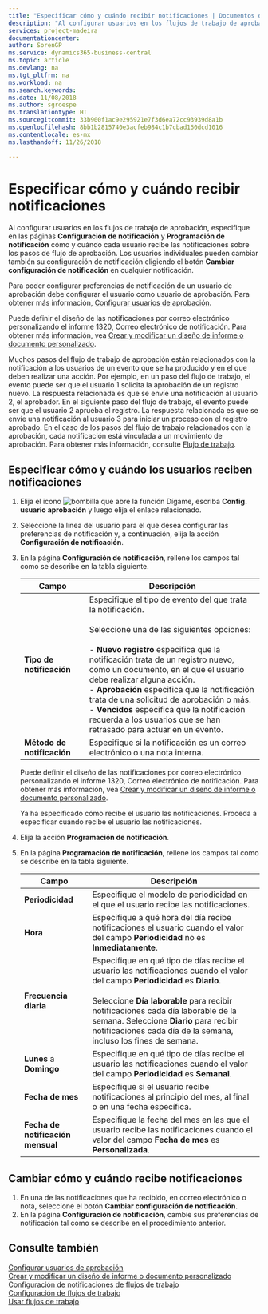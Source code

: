 ```yaml
---
title: "Especificar cómo y cuándo recibir notificaciones | Documentos de Microsoft"
description: "Al configurar usuarios en los flujos de trabajo de aprobación, especifique en las páginas Configuración de notificación y Programación de notificación cómo y cuándo cada usuario recibe las notificaciones sobre los pasos de flujo de aprobación. Los usuarios individuales pueden cambiar también su configuración de notificación eligiendo el botón Cambiar configuración de notificación en cualquier notificación."
services: project-madeira
documentationcenter: 
author: SorenGP
ms.service: dynamics365-business-central
ms.topic: article
ms.devlang: na
ms.tgt_pltfrm: na
ms.workload: na
ms.search.keywords: 
ms.date: 11/08/2018
ms.author: sgroespe
ms.translationtype: HT
ms.sourcegitcommit: 33b900f1ac9e295921e7f3d6ea72cc93939d8a1b
ms.openlocfilehash: 8bb1b2815740e3acfeb984c1b7cbad160dcd1016
ms.contentlocale: es-mx
ms.lasthandoff: 11/26/2018

---
```

# <a name="specify-when-and-how-to-receive-notifications"></a>Especificar cómo y cuándo recibir notificaciones
Al configurar usuarios en los flujos de trabajo de aprobación, especifique en las páginas **Configuración de notificación** y **Programación de notificación** cómo y cuándo cada usuario recibe las notificaciones sobre los pasos de flujo de aprobación. Los usuarios individuales pueden cambiar también su configuración de notificación eligiendo el botón **Cambiar configuración de notificación** en cualquier notificación.  

 Para poder configurar preferencias de notificación de un usuario de aprobación debe configurar el usuario como usuario de aprobación. Para obtener más información, [Configurar usuarios de aprobación](across-how-to-set-up-approval-users.md).  

 Puede definir el diseño de las notificaciones por correo electrónico personalizando el informe 1320, Correo electrónico de notificación. Para obtener más información, vea [Crear y modificar un diseño de informe o documento personalizado](ui-how-create-custom-report-layout.md).  

 Muchos pasos del flujo de trabajo de aprobación están relacionados con la notificación a los usuarios de un evento que se ha producido y en el que deben realizar una acción. Por ejemplo, en un paso del flujo de trabajo, el evento puede ser que el usuario 1 solicita la aprobación de un registro nuevo. La respuesta relacionada es que se envíe una notificación al usuario 2, el aprobador. En el siguiente paso del flujo de trabajo, el evento puede ser que el usuario 2 aprueba el registro. La respuesta relacionada es que se envíe una notificación al usuario 3 para iniciar un proceso con el registro aprobado. En el caso de los pasos del flujo de trabajo relacionados con la aprobación, cada notificación está vinculada a un movimiento de aprobación. Para obtener más información, consulte [Flujo de trabajo](across-workflow.md).  

## <a name="specify-when-and-how-users-receive-notifications"></a>Especificar cómo y cuándo los usuarios reciben notificaciones  

1.  Elija el icono ![bombilla que abre la función Dígame](media/ui-search/search_small.png "Dígame que desea hacer"), escriba **Config. usuario aprobación** y luego elija el enlace relacionado.  
2.  Seleccione la línea del usuario para el que desea configurar las preferencias de notificación y, a continuación, elija la acción **Configuración de notificación**.  
3.  En la página **Configuración de notificación**, rellene los campos tal como se describe en la tabla siguiente.  

    |Campo|Descripción|  
    |---------------------------------|---------------------------------------|  
    |**Tipo de notificación**|Especifique el tipo de evento del que trata la notificación.<br /><br /> Seleccione una de las siguientes opciones:<br /><br /> -   **Nuevo registro** especifica que la notificación trata de un registro nuevo, como un documento, en el que el usuario debe realizar alguna acción.<br />-   **Aprobación** especifica que la notificación trata de una solicitud de aprobación o más.<br />-   **Vencidos** especifica que la notificación recuerda a los usuarios que se han retrasado para actuar en un evento.|  
    |**Método de notificación**|Especifique si la notificación es un correo electrónico o una nota interna.|

    Puede definir el diseño de las notificaciones por correo electrónico personalizando el informe 1320, Correo electrónico de notificación. Para obtener más información, vea [Crear y modificar un diseño de informe o documento personalizado](ui-how-create-custom-report-layout.md).

    Ya ha especificado cómo recibe el usuario las notificaciones. Proceda a especificar cuándo recibe el usuario las notificaciones.  

4.  Elija la acción **Programación de notificación**.  
5.  En la página **Programación de notificación**, rellene los campos tal como se describe en la tabla siguiente.  

    |Campo|Descripción|  
    |---------------------------------|---------------------------------------|  
    |**Periodicidad**|Especifique el modelo de periodicidad en el que el usuario recibe las notificaciones.|  
    |**Hora**|Especifique a qué hora del día recibe notificaciones el usuario cuando el valor del campo **Periodicidad** no es **Inmediatamente**.|  
    |**Frecuencia diaria**|Especifique en qué tipo de días recibe el usuario las notificaciones cuando el valor del campo **Periodicidad** es **Diario**.<br /><br /> Seleccione **Día laborable** para recibir notificaciones cada día laborable de la semana. Seleccione **Diario** para recibir notificaciones cada día de la semana, incluso los fines de semana.|  
    |**Lunes** a **Domingo**|Especifique en qué tipo de días recibe el usuario las notificaciones cuando el valor del campo **Periodicidad** es **Semanal**.|  
    |**Fecha de mes**|Especifique si el usuario recibe notificaciones al principio del mes, al final o en una fecha específica.|  
    |**Fecha de notificación mensual**|Especifique la fecha del mes en las que el usuario recibe las notificaciones cuando el valor del campo **Fecha de mes** es **Personalizada**.|  

## <a name="change-when-and-how-you-receive-notifications"></a>Cambiar cómo y cuándo recibe notificaciones  
1.  En una de las notificaciones que ha recibido, en correo electrónico o nota, seleccione el botón **Cambiar configuración de notificación**.  
2.  En la página **Configuración de notificación**, cambie sus preferencias de notificación tal como se describe en el procedimiento anterior.  

## <a name="see-also"></a>Consulte también  
 [Configurar usuarios de aprobación](across-how-to-set-up-approval-users.md)   
 [Crear y modificar un diseño de informe o documento personalizado](ui-how-create-custom-report-layout.md)   
 [Configuración de notificaciones de flujos de trabajo](across-setting-up-workflow-notifications.md)   
 [Configuración de flujos de trabajo](across-set-up-workflows.md)   
 [Usar flujos de trabajo](across-use-workflows.md)

